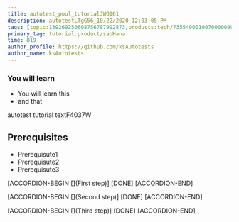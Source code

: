 ```yaml
---
title: autotest_pool_tutorialJWQ161
description: autotestLTgG56_10/22/2020 12:03:05 PM
tags: [topic:139269250608756787992873,products:tech/73554900100700000996,tutorial:experience/advanced]
primary_tag: tutorial:product/sapHana
time: 819
author_profile: https://github.com/ksAutotests
author_name: ksAutotests
---
```

### You will learn
- You will learn this
- and that

autotest tutorial textF4037W

## Prerequisites
- Prerequisute1
- Prerequisute2
- Prerequisute3

[ACCORDION-BEGIN [](First step)]
[DONE]
[ACCORDION-END]

[ACCORDION-BEGIN [](Second step)]
[DONE]
[ACCORDION-END]

[ACCORDION-BEGIN [](Third step)]
[DONE]
[ACCORDION-END]

